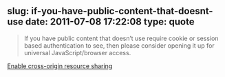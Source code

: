 slug: if-you-have-public-content-that-doesnt-use
date: 2011-07-08 17:22:08
type: quote
---

> If you have public content that doesn’t use require cookie or session based authentication to see, then please consider opening it up for universal JavaScript/browser access.

[Enable cross-origin resource sharing](http://enable-cors.org/)

